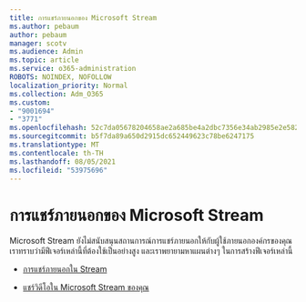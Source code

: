 ```yaml
---
title: การแชร์ภายนอกของ Microsoft Stream
ms.author: pebaum
author: pebaum
manager: scotv
ms.audience: Admin
ms.topic: article
ms.service: o365-administration
ROBOTS: NOINDEX, NOFOLLOW
localization_priority: Normal
ms.collection: Adm_O365
ms.custom:
- "9001694"
- "3771"
ms.openlocfilehash: 52c7da05678204658ae2a685be4a2dbc7356e34ab2985e2e5821972c7d96ebf4
ms.sourcegitcommit: b5f7da89a650d2915dc652449623c78be6247175
ms.translationtype: MT
ms.contentlocale: th-TH
ms.lasthandoff: 08/05/2021
ms.locfileid: "53975696"
---
```

# <a name="microsoft-stream-external-sharing"></a>การแชร์ภายนอกของ Microsoft Stream

Microsoft Stream ยังไม่สนับสนุนสถานการณ์การแชร์ภายนอกให้กับผู้ใช้ภายนอกองค์กรของคุณ เราทราบว่ามีฟีเจอร์เหล่านี้ที่ต้องใช้เป็นอย่างสูง และเราพยายามหาแผนต่างๆ ในการสร้างฟีเจอร์เหล่านี้

- [การแชร์ภายนอกใน Stream](https://docs.microsoft.com/stream/portal-share-video#external-sharing)

- [แชร์วิดีโอใน Microsoft Stream ของคุณ](https://docs.microsoft.com/stream/portal-share-video)
